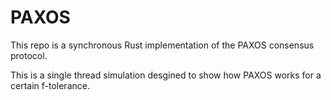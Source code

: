# PAXOS

This repo is a synchronous Rust implementation of the PAXOS consensus protocol.

This is a single thread simulation desgined to show how PAXOS works for a certain f-tolerance.
